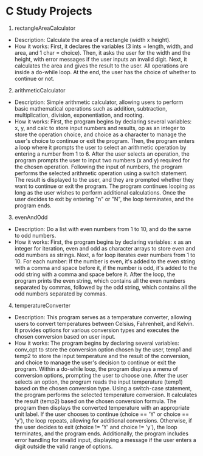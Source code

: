 # C Study Projects

1) rectangleAreaCalculator
  - Description: Calculate the area of a rectangle (width x height).
  - How it works: First, it declares the variables (3 ints = length, width, and area, and 1 char = choice). Then, it asks the user for the width and the height, with error messages if the user inputs an invalid digit. Next, it calculates the area and gives the result to the user. All operations are inside a do-while loop. At the end, the user has the choice of whether to continue or not.
2) arithmeticCalculator
  - Description: Simple arithmetic calculator, allowing users to perform basic mathematical operations such as addition, subtraction, multiplication, division, exponentiation, and rooting.
  - How it works: First, the program begins by declaring several variables: x, y, and calc to store input numbers and results, op as an integer to store the operation choice, and choice as a character to manage the user's choice to continue or exit the program. Then, the program enters a loop where it prompts the user to select an arithmetic operation by entering a number from 1 to 6. After the user selects an operation, the program prompts the user to input two numbers (x and y) required for the chosen operation. Following the input of numbers, the program performs the selected arithmetic operation using a switch statement. The result is displayed to the user, and they are prompted whether they want to continue or exit the program. The program continues looping as long as the user wishes to perform additional calculations. Once the user decides to exit by entering "n" or "N", the loop terminates, and the program ends.
3) evenAndOdd
  -  Description: Do a list with even numbers from 1 to 10, and do the same to odd numbers.
  -  How it works: First, the program begins by declaring variables: x as an integer for iteration, even and odd as character arrays to store even and odd numbers as strings. Next, a for loop iterates over numbers from 1 to 10. For each number: If the number is even, it's added to the even string with a comma and space before it, if the number is odd, it's added to the odd string with a comma and space before it. After the loop, the program prints the even string, which contains all the even numbers separated by commas, followed by the odd string, which contains all the odd numbers separated by commas.
4) temperatureConverter
  - Description: This program serves as a temperature converter, allowing users to convert temperatures between Celsius, Fahrenheit, and Kelvin. It provides options for various conversion types and executes the chosen conversion based on user input.
  - How it works: The program begins by declaring several variables: conv_opt to store the conversion option chosen by the user, temp1 and temp2 to store the input temperature and the result of the conversion, and choice to manage the user's decision to continue or exit the program. Within a do-while loop, the program displays a menu of conversion options, prompting the user to choose one. After the user selects an option, the program reads the input temperature (temp1) based on the chosen conversion type. Using a switch-case statement, the program performs the selected temperature conversion. It calculates the result (temp2) based on the chosen conversion formula. The program then displays the converted temperature with an appropriate unit label. If the user chooses to continue (choice == 'Y' or choice == 'y'), the loop repeats, allowing for additional conversions. Otherwise, if the user decides to exit (choice != 'Y' and choice != 'y'), the loop terminates, and the program ends. Additionally, the program includes error handling for invalid input, displaying a message if the user enters a digit outside the valid range of options.
